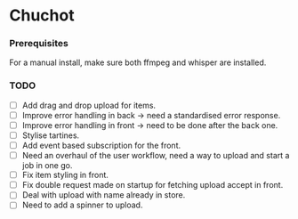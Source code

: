 # Chuchot

### Prerequisites
For a manual install, make sure both ffmpeg and whisper are installed.

### TODO
- [ ] Add drag and drop upload for items.
- [ ] Improve error handling in back -> need a standardised error response.
- [ ] Improve error handling in front -> need to be done after the back one.
- [ ] Stylise tartines.
- [ ] Add event based subscription for the front.
- [ ] Need an overhaul of the user workflow, need a way to upload and start a job in one go.
- [ ] Fix item styling in front.
- [ ] Fix double request made on startup for fetching upload accept in front.
- [ ] Deal with upload with name already in store.
- [ ] Need to add a spinner to upload.
